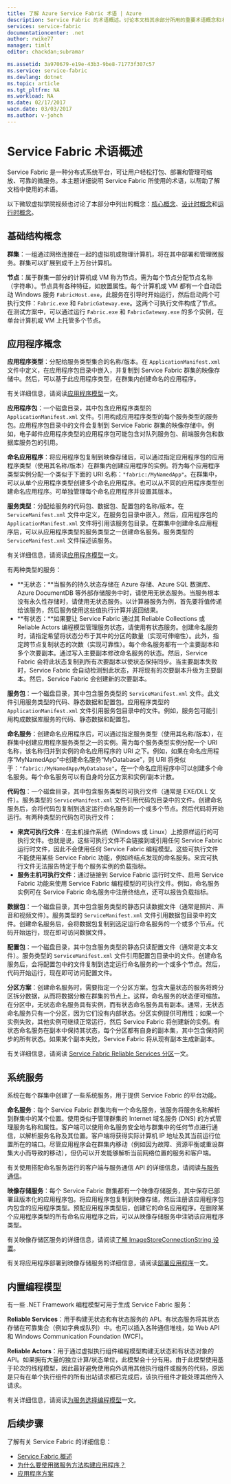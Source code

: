 ```yaml
---
title: 了解 Azure Service Fabric 术语 | Azure
description: Service Fabric 的术语概述。讨论本文档其余部分所用的重要术语概念和术语。
services: service-fabric
documentationcenter: .net
author: rwike77
manager: timlt
editor: chackdan;subramar

ms.assetid: 3a970679-e19e-43b3-9be8-71773f307c57
ms.service: service-fabric
ms.devlang: dotnet
ms.topic: article
ms.tgt_pltfrm: NA
ms.workload: NA
ms.date: 02/17/2017
wacn.date: 03/03/2017
ms.author: v-johch
---
```


# Service Fabric 术语概述
Service Fabric 是一种分布式系统平台，可让用户轻松打包、部署和管理可缩放、可靠的微服务。本主题详细说明 Service Fabric 所使用的术语，以帮助了解文档中使用的术语。

以下微软虚拟学院视频也讨论了本部分中列出的概念：<a target="_blank" href="https://mva.microsoft.com/en-us/training-courses/building-microservices-applications-on-azure-service-fabric-16747?l=tbuZM46yC_5206218965">核心概念</a>、<a target="_blank" href="https://mva.microsoft.com/en-us/training-courses/building-microservices-applications-on-azure-service-fabric-16747?l=tlkI046yC_2906218965">设计时概念</a>和<a target="_blank" href="https://mva.microsoft.com/en-us/training-courses/building-microservices-applications-on-azure-service-fabric-16747?l=x7CVH56yC_1406218965">运行时概念</a>。

## 基础结构概念
**群集**：一组通过网络连接在一起的虚拟机或物理计算机，将在其中部署和管理微服务。群集可以扩展到成千上万台计算机。

**节点**：属于群集一部分的计算机或 VM 称为节点。需为每个节点分配节点名称（字符串）。节点具有各种特征，如放置属性。每个计算机或 VM 都有一个自动启动 Windows 服务 `FabricHost.exe`，此服务在引导时开始运行，然后启动两个可执行文件：`Fabric.exe` 和 `FabricGateway.exe`。这两个可执行文件构成了节点。在测试方案中，可以通过运行 `Fabric.exe` 和 `FabricGateway.exe` 的多个实例，在单台计算机或 VM 上托管多个节点。

## 应用程序概念
**应用程序类型**：分配给服务类型集合的名称/版本。在 `ApplicationManifest.xml` 文件中定义，在应用程序包目录中嵌入，并复制到 Service Fabric 群集的映像存储中。然后，可以基于此应用程序类型，在群集内创建命名的应用程序。

有关详细信息，请阅读[应用程序模型](./service-fabric-application-model.md)一文。

**应用程序包**：一个磁盘目录，其中包含应用程序类型的 `ApplicationManifest.xml` 文件。引用构成应用程序类型的每个服务类型的服务包。应用程序包目录中的文件会复制到 Service Fabric 群集的映像存储中。例如，电子邮件应用程序类型的应用程序包可能包含对队列服务包、前端服务包和数据库服务包的引用。

**命名应用程序**：将应用程序包复制到映像存储后，可以通过指定应用程序包的应用程序类型（使用其名称/版本）在群集内创建应用程序的实例。将为每个应用程序类型实例分配一个类似于下面的 URI 名称：`"fabric:/MyNamedApp"`。在群集中，可以从单个应用程序类型创建多个命名应用程序。也可以从不同的应用程序类型创建命名应用程序。可单独管理每个命名应用程序并设置其版本。

**服务类型**：分配给服务的代码包、数据包、配置包的名称/版本。在 `ServiceManifest.xml` 文件中定义，在服务包目录中嵌入，然后，应用程序包的 `ApplicationManifest.xml` 文件将引用该服务包目录。在群集中创建命名应用程序后，可以从应用程序类型的服务类型之一创建命名服务。服务类型的 `ServiceManifest.xml` 文件描述该服务。

有关详细信息，请阅读[应用程序模型](./service-fabric-application-model.md)一文。

有两种类型的服务：

* **无状态：**当服务的持久状态存储在 Azure 存储、Azure SQL 数据库、Azure DocumentDB 等外部存储服务中时，请使用无状态服务。当服务根本没有永久性存储时，请使用无状态服务。以计算器服务为例，首先要将值传递给该服务，然后服务使用这些值执行计算并返回结果。
* **有状态：**如果要让 Service Fabric 通过其 Reliable Collections 或 Reliable Actors 编程模型管理服务状态，请使用有状态服务。创建命名服务时，请指定希望将状态分布于其中的分区的数量（实现可伸缩性）。此外，指定跨节点复制状态的次数（实现可靠性）。每个命名服务都有一个主要副本和多个次要副本。通过写入主要副本修改命名服务的状态。然后，Service Fabric 会将此状态复制到所有次要副本以使状态保持同步。当主要副本失败时，Service Fabric 会自动检测到此状态，并将现有的次要副本升级为主要副本。然后，Service Fabric 会创建新的次要副本。

**服务包**：一个磁盘目录，其中包含服务类型的 `ServiceManifest.xml` 文件。此文件引用服务类型的代码、静态数据和配置包。应用程序类型的 `ApplicationManifest.xml` 文件引用服务包目录中的文件。例如，服务包可能引用构成数据库服务的代码、静态数据和配置包。

**命名服务**：创建命名应用程序后，可以通过指定服务类型（使用其名称/版本），在群集中创建应用程序服务类型之一的实例。需为每个服务类型实例分配一个 URI 名称，该名称归并到实例的命名应用程序的 URI 之下。例如，如果在命名应用程序“MyNamedApp”中创建命名服务“MyDatabase”，则 URI 将类似于：`"fabric:/MyNamedApp/MyDatabase"`。在一个命名应用程序中可以创建多个命名服务。每个命名服务可以有自身的分区方案和实例/副本计数。

**代码包**：一个磁盘目录，其中包含服务类型的可执行文件（通常是 EXE/DLL 文件）。服务类型的 `ServiceManifest.xml` 文件引用代码包目录中的文件。创建命名服务后，会将代码包复制到选定运行命名服务的一个或多个节点。然后代码将开始运行。有两种类型的代码包可执行文件：

* **来宾可执行文件**：在主机操作系统（Windows 或 Linux）上按原样运行的可执行文件。也就是说，这些可执行文件不会链接到或引用任何 Service Fabric 运行时文件，因此不会使用任何 Service Fabric 编程模型。这些可执行文件不能使用某些 Service Fabric 功能，例如终结点发现的命名服务。来宾可执行文件无法报告特定于每个服务实例的负载指标。
* **服务主机可执行文件**：通过链接到 Service Fabric 运行时文件、启用 Service Fabric 功能来使用 Service Fabric 编程模型的可执行文件。例如，命名服务实例可在 Service Fabric 命名服务中注册终结点，还可以报告负载指标。

**数据包**：一个磁盘目录，其中包含服务类型的静态只读数据文件（通常是照片、声音和视频文件）。服务类型的 `ServiceManifest.xml` 文件引用数据包目录中的文件。创建命名服务后，会将数据包复制到选定运行命名服务的一个或多个节点。代码开始运行，现在即可访问数据文件。

**配置包**：一个磁盘目录，其中包含服务类型的静态只读配置文件（通常是文本文件）。服务类型的 `ServiceManifest.xml` 文件引用配置包目录中的文件。创建命名服务后，会将配置包中的文件复制到选定运行命名服务的一个或多个节点。然后，代码开始运行，现在即可访问配置文件。

**分区方案**：创建命名服务时，需要指定一个分区方案。包含大量状态的服务将跨分区拆分数据，从而将数据分散在群集的节点上。这样，命名服务的状态便可缩放。在分区中，无状态命名服务具有实例，而有状态命名服务具有副本。通常，无状态命名服务只有一个分区，因为它们没有内部状态。分区实例提供可用性；如果一个实例失败，其他实例可继续正常运行，然后 Service Fabric 将创建新的实例。有状态命名服务在副本中保持其状态，每个分区都有自身的副本集，其中包含保持同步的所有状态。如果某个副本失败，Service Fabric 将从现有副本生成新副本。

有关详细信息，请阅读 [Service Fabric Reliable Services 分区](./service-fabric-concepts-partitioning.md)一文。

## 系统服务
系统在每个群集中创建了一些系统服务，用于提供 Service Fabric 的平台功能。

**命名服务**：每个 Service Fabric 群集均有一个命名服务，该服务将服务名称解析到群集中的某个位置。使用类似于管理群集的 Internet 域名服务 (DNS) 的方式管理服务名称和属性。客户端可以使用命名服务安全地与群集中的任何节点进行通信，以解析服务名称及其位置。客户端将获得实际计算机 IP 地址及其当前运行位置所在的端口。尽管应用程序会在群集内移动（例如因为故障、资源平衡或重设群集大小而导致的移动），但仍可以开发能够解析当前网络位置的服务和客户端。

有关使用搭配命名服务运行的客户端与服务通信 API 的详细信息，请阅读[与服务通信](./service-fabric-connect-and-communicate-with-services.md)。

**映像存储服务**：每个 Service Fabric 群集都有一个映像存储服务，其中保存已部署且版本化的应用程序包。将应用程序包复制到映像存储，然后注册该应用程序包内包含的应用程序类型。预配应用程序类型后，创建它的命名应用程序。在删除某个应用程序类型的所有命名应用程序之后，可以从映像存储服务中注销该应用程序类型。

有关映像存储区服务的详细信息，请阅读[了解 ImageStoreConnectionString 设置](./service-fabric-image-store-connection-string.md)。

有关将应用程序部署到映像存储服务的详细信息，请阅读[部署应用程序](./service-fabric-deploy-remove-applications.md)一文。

## 内置编程模型
有一些 .NET Framework 编程模型可用于生成 Service Fabric 服务：

**Reliable Services**：用于构建无状态和有状态服务的 API。有状态服务将其状态存储在可靠集合（例如字典或队列）中。也可以插入各种通信堆栈，如 Web API 和 Windows Communication Foundation (WCF)。

**Reliable Actors**：用于通过虚拟执行组件编程模型构建无状态和有状态对象的 API。如果拥有大量的独立计算/状态单位，此模型会十分有用。由于此模型使用基于轮次的线程模型，因此最好避免使用向外调用其他执行组件或服务的代码，原因是只有在单个执行组件的所有出站请求都已完成后，该执行组件才能处理其他传入请求。

有关详细信息，请阅读[为服务选择编程模型](./service-fabric-choose-framework.md)一文。

<!--Every topic should have next steps and links to the next logical set of content to keep the customer engaged-->
## 后续步骤
了解有关 Service Fabric 的详细信息：

- [Service Fabric 概述](./service-fabric-overview.md)
- [为什么要使用微服务方法构建应用程序？](./service-fabric-overview-microservices.md)
- [应用程序方案](./service-fabric-application-scenarios.md)

<!---HONumber=Mooncake_0227_2017-->
<!--Update_Description: add a MVA video; add reference to ImageStoreConnectionString-->